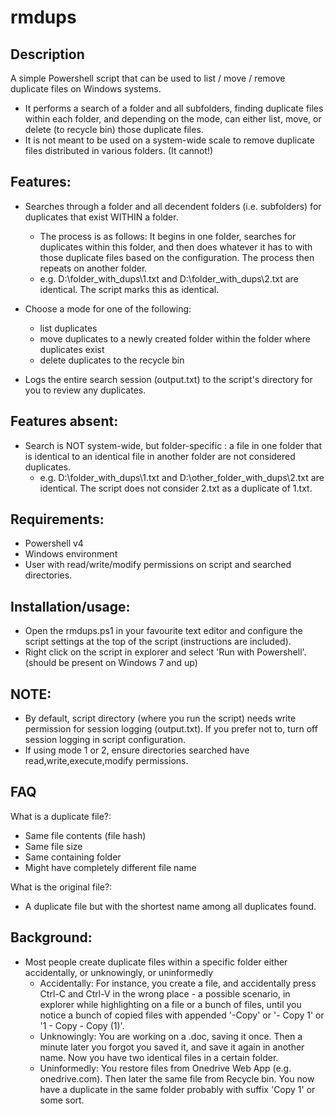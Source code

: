 # rmdups
## Description
A simple Powershell script that can be used to list / move / remove duplicate files on Windows systems.
- It performs a search of a folder and all subfolders, finding duplicate files within each folder, and depending on the mode, can either list, move, or delete (to recycle bin) those duplicate files.
- It is not meant to be used on a system-wide scale to remove duplicate files distributed in various folders. (It cannot!)

## Features:
- Searches through a folder and all decendent folders (i.e. subfolders) for duplicates that exist WITHIN a folder. 
	- The process is as follows: It begins in one folder, searches for duplicates within this folder, and then does whatever it has to with those duplicate files based on the configuration. The process then repeats on another folder.
	- e.g. D:\folder_with_dups\1.txt and D:\folder_with_dups\2.txt are identical. The script marks this as identical.

- Choose a mode for one of the following:
	- list duplicates 
	- move duplicates to a newly created folder within the folder where duplicates exist
	- delete duplicates to the recycle bin
- Logs the entire search session (output.txt) to the script's directory for you to review any duplicates. 

## Features absent:
- Search is NOT system-wide, but folder-specific : a file in one folder that is identical to an identical file in another folder are not considered duplicates.
	- e.g. D:\folder_with_dups\1.txt and D:\other_folder_with_dups\2.txt are identical. The script does not consider 2.txt as a duplicate of 1.txt.

## Requirements:
- Powershell v4
- Windows environment
- User with read/write/modify permissions on script and searched directories.

## Installation/usage:
- Open the rmdups.ps1 in your favourite text editor and configure the script settings at the top of the script (instructions are included).
- Right click on the script in explorer and select 'Run with Powershell'. (should be present on Windows 7 and up)

## NOTE:
- By default, script directory (where you run the script) needs write permission for session logging (output.txt). If you prefer not to, turn off session logging in script configuration.
- If using mode 1 or 2, ensure directories searched have read,write,execute,modify permissions.

## FAQ
What is a duplicate file?:
- Same file contents (file hash)
- Same file size
- Same containing folder
- Might have completely different file name

What is the original file?:
- A duplicate file but with the shortest name among all duplicates found.

## Background:
- Most people create duplicate files within a specific folder either accidentally, or unknowingly, or uninformedly
	- Accidentally: For instance, you create a file, and accidentally press Ctrl-C and Ctrl-V in the wrong place - a possible scenario, in explorer while highlighting on a file or a bunch of files, until you notice a bunch of copied files with appended '-Copy' or '- Copy 1' or '1 - Copy - Copy (1)'.
	- Unknowingly: You are working on a .doc, saving it once. Then a minute later you forgot you saved it, and save it again in another name. Now you have two identical files in a certain folder.
	- Uninformedly: You restore files from Onedrive Web App (e.g. onedrive.com). Then later the same file from Recycle bin. You now have a duplicate in the same folder probably with suffix 'Copy 1' or some sort.


